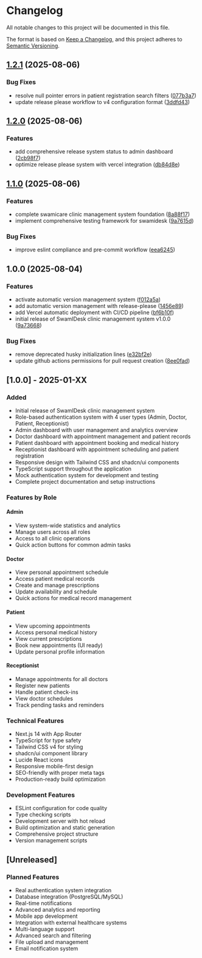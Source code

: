 # Changelog

All notable changes to this project will be documented in this file.

The format is based on [Keep a Changelog](https://keepachangelog.com/en/1.0.0/),
and this project adheres to [Semantic Versioning](https://semver.org/spec/v2.0.0.html).

## [1.2.1](https://github.com/anknown-singh/swamidesk/compare/v1.2.0...v1.2.1) (2025-08-06)


### Bug Fixes

* resolve null pointer errors in patient registration search filters ([077b3a7](https://github.com/anknown-singh/swamidesk/commit/077b3a79660d04ff05dff4037ecab6b3b3d1d340))
* update release please workflow to v4 configuration format ([3ddfd43](https://github.com/anknown-singh/swamidesk/commit/3ddfd43e557d3fff8e81d822bd903d9274ea7fa8))

## [1.2.0](https://github.com/anknown-singh/swamidesk/compare/v1.1.0...v1.2.0) (2025-08-06)


### Features

* add comprehensive release system status to admin dashboard ([2cb98f7](https://github.com/anknown-singh/swamidesk/commit/2cb98f702db43d8a6ed35182ea836304424679c7))
* optimize release please system with vercel integration ([db84d8e](https://github.com/anknown-singh/swamidesk/commit/db84d8ead12fdab1bd0a54d1419ab6e2d5e3eeb3))

## [1.1.0](https://github.com/anknown-singh/swamidesk/compare/v1.0.0...v1.1.0) (2025-08-06)


### Features

* complete swamicare clinic management system foundation ([8a88f17](https://github.com/anknown-singh/swamidesk/commit/8a88f1740ebb28e094d2cac439f9cae2f201b15c))
* implement comprehensive testing framework for swamidesk ([9a7615d](https://github.com/anknown-singh/swamidesk/commit/9a7615d629875acc6b1edfc405e2120da11b2311))


### Bug Fixes

* improve eslint compliance and pre-commit workflow ([eea6245](https://github.com/anknown-singh/swamidesk/commit/eea62454ebca44ac07e9a2100d3beea8158d7510))

## 1.0.0 (2025-08-04)


### Features

* activate automatic version management system ([f012a5a](https://github.com/anknown-singh/swamidesk/commit/f012a5a66042c6f593fe2013cbe2f2601a4c031f))
* add automatic version management with release-please ([1456e89](https://github.com/anknown-singh/swamidesk/commit/1456e8942ef8ad5f1508ebea5e1b06ca5d72d852))
* add Vercel automatic deployment with CI/CD pipeline ([bf6b10f](https://github.com/anknown-singh/swamidesk/commit/bf6b10fd87f164579c01cf54680e87e643940abb))
* initial release of SwamIDesk clinic management system v1.0.0 ([9a73668](https://github.com/anknown-singh/swamidesk/commit/9a73668223de7af0a486a4635bc9912215850e55))


### Bug Fixes

* remove deprecated husky initialization lines ([e32bf2e](https://github.com/anknown-singh/swamidesk/commit/e32bf2eda622d34c8fed855295c7c9e7fcf67ef2))
* update github actions permissions for pull request creation ([8ee0fad](https://github.com/anknown-singh/swamidesk/commit/8ee0fad0465e8942016ac973def23fcd0711d06d))

## [1.0.0] - 2025-01-XX

### Added
- Initial release of SwamIDesk clinic management system
- Role-based authentication system with 4 user types (Admin, Doctor, Patient, Receptionist)
- Admin dashboard with user management and analytics overview
- Doctor dashboard with appointment management and patient records
- Patient dashboard with appointment booking and medical history
- Receptionist dashboard with appointment scheduling and patient registration
- Responsive design with Tailwind CSS and shadcn/ui components
- TypeScript support throughout the application
- Mock authentication system for development and testing
- Complete project documentation and setup instructions

### Features by Role

#### Admin
- View system-wide statistics and analytics
- Manage users across all roles
- Access to all clinic operations
- Quick action buttons for common admin tasks

#### Doctor
- View personal appointment schedule
- Access patient medical records
- Create and manage prescriptions
- Update availability and schedule
- Quick actions for medical record management

#### Patient
- View upcoming appointments
- Access personal medical history
- View current prescriptions
- Book new appointments (UI ready)
- Update personal profile information

#### Receptionist
- Manage appointments for all doctors
- Register new patients
- Handle patient check-ins
- View doctor schedules
- Track pending tasks and reminders

### Technical Features
- Next.js 14 with App Router
- TypeScript for type safety
- Tailwind CSS v4 for styling
- shadcn/ui component library
- Lucide React icons
- Responsive mobile-first design
- SEO-friendly with proper meta tags
- Production-ready build optimization

### Development Features
- ESLint configuration for code quality
- Type checking scripts
- Development server with hot reload
- Build optimization and static generation
- Comprehensive project structure
- Version management scripts

## [Unreleased]

### Planned Features
- Real authentication system integration
- Database integration (PostgreSQL/MySQL)
- Real-time notifications
- Advanced analytics and reporting
- Mobile app development
- Integration with external healthcare systems
- Multi-language support
- Advanced search and filtering
- File upload and management
- Email notification system
